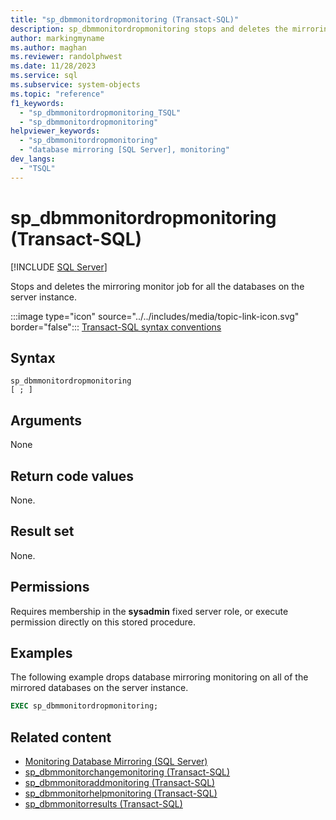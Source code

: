 ```yaml
---
title: "sp_dbmmonitordropmonitoring (Transact-SQL)"
description: sp_dbmmonitordropmonitoring stops and deletes the mirroring monitor job for all the databases on the server instance.
author: markingmyname
ms.author: maghan
ms.reviewer: randolphwest
ms.date: 11/28/2023
ms.service: sql
ms.subservice: system-objects
ms.topic: "reference"
f1_keywords:
  - "sp_dbmmonitordropmonitoring_TSQL"
  - "sp_dbmmonitordropmonitoring"
helpviewer_keywords:
  - "sp_dbmmonitordropmonitoring"
  - "database mirroring [SQL Server], monitoring"
dev_langs:
  - "TSQL"
---
```

# sp_dbmmonitordropmonitoring (Transact-SQL)

[!INCLUDE [SQL Server](../../includes/applies-to-version/sqlserver.md)]

Stops and deletes the mirroring monitor job for all the databases on the server instance.

:::image type="icon" source="../../includes/media/topic-link-icon.svg" border="false"::: [Transact-SQL syntax conventions](../../t-sql/language-elements/transact-sql-syntax-conventions-transact-sql.md)

## Syntax

```syntaxsql
sp_dbmmonitordropmonitoring
[ ; ]
```

## Arguments

None

## Return code values

None.

## Result set

None.

## Permissions

Requires membership in the **sysadmin** fixed server role, or execute permission directly on this stored procedure.

## Examples

The following example drops database mirroring monitoring on all of the mirrored databases on the server instance.

```sql
EXEC sp_dbmmonitordropmonitoring;
```

## Related content

- [Monitoring Database Mirroring (SQL Server)](../../database-engine/database-mirroring/monitoring-database-mirroring-sql-server.md)
- [sp_dbmmonitorchangemonitoring (Transact-SQL)](sp-dbmmonitorchangemonitoring-transact-sql.md)
- [sp_dbmmonitoraddmonitoring (Transact-SQL)](sp-dbmmonitoraddmonitoring-transact-sql.md)
- [sp_dbmmonitorhelpmonitoring (Transact-SQL)](sp-dbmmonitorhelpmonitoring-transact-sql.md)
- [sp_dbmmonitorresults (Transact-SQL)](sp-dbmmonitorresults-transact-sql.md)
